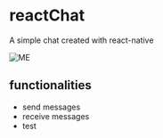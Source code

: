 # reactChat

A simple chat created with react-native


![ME](https://github.com/guilhermeguerra4/reactChat/blob/master/src/assets/imgs/settings.jpg?raw=true)


##  functionalities

- send messages
- receive messages
- test